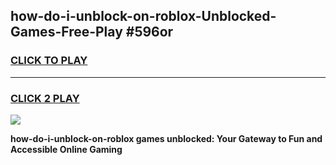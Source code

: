 
## how-do-i-unblock-on-roblox-Unblocked-Games-Free-Play #596or
<h3>
<a href="https://us.freeplayer.one?title=how-do-i-unblock-on-roblox&ref=9M">CLICK TO PLAY</a></h3>
<hr>

<h3>
<a href="https://us.freeplayer.one?title=how-do-i-unblock-on-roblox&ref=9M">CLICK 2 PLAY</a>
  
</h3>

<a href="https://us.freeplayer.one?title=how-do-i-unblock-on-roblox&ref=9M"><img src="https://clearcache.store/games.png"></a>


**how-do-i-unblock-on-roblox games unblocked: Your Gateway to Fun and Accessible Online Gaming**
